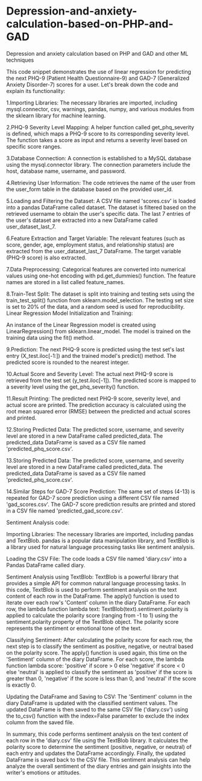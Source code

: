# Depression-and-anxiety-calculation-based-on-PHP-and-GAD
Depression and anxiety calculation based on PHP and GAD and other ML techniques


This code snippet demonstrates the use of linear regression for predicting the next PHQ-9 (Patient Health Questionnaire-9) and GAD-7 (Generalized Anxiety Disorder-7) scores for a user. Let's break down the code and explain its functionality:

1.Importing Libraries:
The necessary libraries are imported, including mysql.connector, csv, warnings, pandas, numpy, and various modules from the sklearn library for machine learning.

2.PHQ-9 Severity Level Mapping:
A helper function called get_phq_severity is defined, which maps a PHQ-9 score to its corresponding severity level. The function takes a score as input and returns a severity level based on specific score ranges.

3.Database Connection:
A connection is established to a MySQL database using the mysql.connector library. The connection parameters include the host, database name, username, and password.

4.Retrieving User Information:
The code retrieves the name of the user from the user_form table in the database based on the provided user_id.

5.Loading and Filtering the Dataset:
A CSV file named 'scores.csv' is loaded into a pandas DataFrame called dataset.
The dataset is filtered based on the retrieved username to obtain the user's specific data.
The last 7 entries of the user's dataset are extracted into a new DataFrame called user_dataset_last_7.

6.Feature Extraction and Target Variable:
The relevant features (such as score, gender, age, employment status, and relationship status) are extracted from the user_dataset_last_7 DataFrame.
The target variable (PHQ-9 score) is also extracted.

7.Data Preprocessing:
Categorical features are converted into numerical values using one-hot encoding with pd.get_dummies() function.
The feature names are stored in a list called feature_names.

8.Train-Test Split:
The dataset is split into training and testing sets using the train_test_split() function from sklearn.model_selection.
The testing set size is set to 20% of the data, and a random seed is used for reproducibility.
Linear Regression Model Initialization and Training:

An instance of the Linear Regression model is created using LinearRegression() from sklearn.linear_model.
The model is trained on the training data using the fit() method.

9.Prediction:
The next PHQ-9 score is predicted using the test set's last entry (X_test.iloc[-1:]) and the trained model's predict() method.
The predicted score is rounded to the nearest integer.

10.Actual Score and Severity Level:
The actual next PHQ-9 score is retrieved from the test set (y_test.iloc[-1]).
The predicted score is mapped to a severity level using the get_phq_severity() function.

11.Result Printing:
The predicted next PHQ-9 score, severity level, and actual score are printed.
The prediction accuracy is calculated using the root mean squared error (RMSE) between the predicted and actual scores and printed.

12.Storing Predicted Data:
The predicted score, username, and severity level are stored in a new DataFrame called predicted_data.
The predicted_data DataFrame is saved as a CSV file named 'predicted_phq_score.csv'.

13.Storing Predicted Data:
The predicted score, username, and severity level are stored in a new DataFrame called predicted_data.
The predicted_data DataFrame is saved as a CSV file named 'predicted_phq_score.csv'.

14.Similar Steps for GAD-7 Score Prediction:
The same set of steps (4-13) is repeated for GAD-7 score prediction using a different CSV file named 'gad_scores.csv'.
The GAD-7 score prediction results are printed and stored in a CSV file named 'predicted_gad_score.csv'.


Sentiment Analysis code:

Importing Libraries:
The necessary libraries are imported, including pandas and TextBlob.
pandas is a popular data manipulation library, and TextBlob is a library used for natural language processing tasks like sentiment analysis.

Loading the CSV File:
The code loads a CSV file named 'diary.csv' into a Pandas DataFrame called diary.

Sentiment Analysis using TextBlob:
TextBlob is a powerful library that provides a simple API for common natural language processing tasks. In this code, TextBlob is used to perform sentiment analysis on the text content of each row in the DataFrame.
The apply() function is used to iterate over each row's 'Content' column in the diary DataFrame.
For each row, the lambda function lambda text: TextBlob(text).sentiment.polarity is applied to calculate the polarity score (ranging from -1 to 1) using the sentiment.polarity property of the TextBlob object. The polarity score represents the sentiment or emotional tone of the text.

Classifying Sentiment:
After calculating the polarity score for each row, the next step is to classify the sentiment as positive, negative, or neutral based on the polarity score.
The apply() function is used again, this time on the 'Sentiment' column of the diary DataFrame.
For each score, the lambda function lambda score: 'positive' if score > 0 else 'negative' if score < 0 else 'neutral' is applied to classify the sentiment as 'positive' if the score is greater than 0, 'negative' if the score is less than 0, and 'neutral' if the score is exactly 0.

Updating the DataFrame and Saving to CSV:
The 'Sentiment' column in the diary DataFrame is updated with the classified sentiment values.
The updated DataFrame is then saved to the same CSV file ('diary.csv') using the to_csv() function with the index=False parameter to exclude the index column from the saved file.

In summary, this code performs sentiment analysis on the text content of each row in the 'diary.csv' file using the TextBlob library. It calculates the polarity score to determine the sentiment (positive, negative, or neutral) of each entry and updates the DataFrame accordingly. Finally, the updated DataFrame is saved back to the CSV file. This sentiment analysis can help analyze the overall sentiment of the diary entries and gain insights into the writer's emotions or attitudes.



